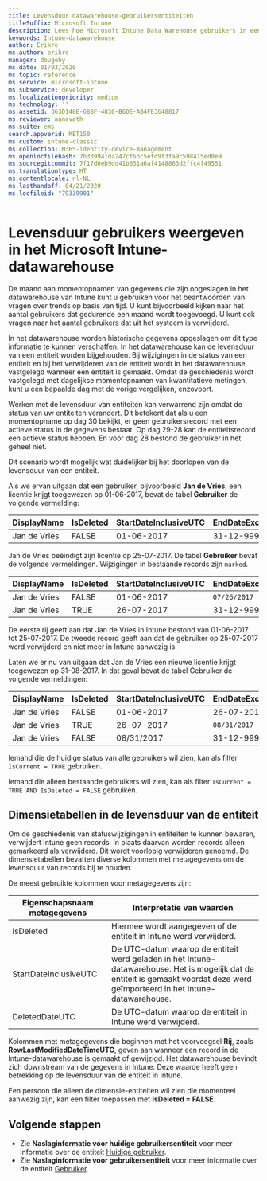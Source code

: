 ```yaml
---
title: Levensduur datawarehouse-gebruikersentiteiten
titleSuffix: Microsoft Intune
description: Lees hoe Microsoft Intune Data Warehouse gebruikers in een tijdlijn laat zien.
keywords: Intune-datawarehouse
author: Erikre
ms.author: erikre
manager: dougeby
ms.date: 01/03/2020
ms.topic: reference
ms.service: microsoft-intune
ms.subservice: developer
ms.localizationpriority: medium
ms.technology: ''
ms.assetid: 363D148E-688F-4830-B6DE-AB4FE3648817
ms.reviewer: aanavath
ms.suite: ems
search.appverid: MET150
ms.custom: intune-classic
ms.collection: M365-identity-device-management
ms.openlocfilehash: 7b339941da247cf6bc5efd9f3fa9c598415ed0e9
ms.sourcegitcommit: 7f17d6eb9dd41b031a6af4148863d2ffc4f49551
ms.translationtype: HT
ms.contentlocale: nl-NL
ms.lasthandoff: 04/21/2020
ms.locfileid: "79339901"
---
```

# <a name="user-lifetime-representation-in-the-microsoft-intune-data-warehouse"></a>Levensduur gebruikers weergeven in het Microsoft Intune-datawarehouse

De maand aan momentopnamen van gegevens die zijn opgeslagen in het datawarehouse van Intune kunt u gebruiken voor het beantwoorden van vragen over trends op basis van tijd. U kunt bijvoorbeeld kijken naar het aantal gebruikers dat gedurende een maand wordt toegevoegd. U kunt ook vragen naar het aantal gebruikers dat uit het systeem is verwijderd.

In het datawarehouse worden historische gegevens opgeslagen om dit type informatie te kunnen verschaffen. In het datawarehouse kan de levensduur van een entiteit worden bijgehouden. Bij wijzigingen in de status van een entiteit en bij het verwijderen van de entiteit wordt in het datawarehouse vastgelegd wanneer een entiteit is gemaakt. Omdat de geschiedenis wordt vastgelegd met dagelijkse momentopnamen van kwantitatieve metingen, kunt u een bepaalde dag met de vorige vergelijken, enzovoort.

Werken met de levensduur van entiteiten kan verwarrend zijn omdat de status van uw entiteiten verandert. Dit betekent dat als u een momentopname op dag 30 bekijkt, er geen gebruikersrecord met een actieve status in de gegevens bestaat. Op dag 29-28 kan de entiteitsrecord een actieve status hebben. En vóór dag 28 bestond de gebruiker in het geheel niet.

Dit scenario wordt mogelijk wat duidelijker bij het doorlopen van de levensduur van een entiteit.

Als we ervan uitgaan dat een gebruiker, bijvoorbeeld **Jan de Vries**, een licentie krijgt toegewezen op 01-06-2017, bevat de tabel **Gebruiker** de volgende vermelding: 
 
| DisplayName | IsDeleted | StartDateInclusiveUTC | EndDateExclusiveUTC | IsCurrent 
| -- | -- | -- | -- | -- |
| Jan de Vries | FALSE | 01-06-2017 | 31-12-9999 | TRUE
 
Jan de Vries beëindigt zijn licentie op 25-07-2017. De tabel **Gebruiker** bevat de volgende vermeldingen. Wijzigingen in bestaande records zijn `marked`. 

| DisplayName | IsDeleted | StartDateInclusiveUTC | EndDateExclusiveUTC | IsCurrent 
| -- | -- | -- | -- | -- |
| Jan de Vries | FALSE | 01-06-2017 | `07/26/2017` | `FALSE` 
| Jan de Vries | TRUE | 26-07-2017 | 31-12-9999 | TRUE 

De eerste rij geeft aan dat Jan de Vries in Intune bestond van 01-06-2017 tot 25-07-2017. De tweede record geeft aan dat de gebruiker op 25-07-2017 werd verwijderd en niet meer in Intune aanwezig is.

Laten we er nu van uitgaan dat Jan de Vries een nieuwe licentie krijgt toegewezen op 31-08-2017. In dat geval bevat de tabel Gebruiker de volgende vermeldingen:
 
| DisplayName | IsDeleted | StartDateInclusiveUTC | EndDateExclusiveUTC | IsCurrent 
| -- | -- | -- | -- | -- |
| Jan de Vries | FALSE | 01-06-2017 | 26-07-2017 | FALSE 
| Jan de Vries | TRUE | 26-07-2017 | `08/31/2017` | `FALSE` 
| Jan de Vries | FALSE | 08/31/2017 | 31-12-9999 | TRUE 
 
Iemand die de huidige status van alle gebruikers wil zien, kan als filter `IsCurrent = TRUE` gebruiken. 
 
Iemand die alleen bestaande gebruikers wil zien, kan als filter `IsCurrent = TRUE AND IsDeleted = FALSE` gebruiken.

## <a name="dimension-tables-in-the-entity-lifetime"></a>Dimensietabellen in de levensduur van de entiteit

Om de geschiedenis van statuswijzigingen in entiteiten te kunnen bewaren, verwijdert Intune geen records. In plaats daarvan worden records alleen gemarkeerd als verwijderd. Dit wordt voorlopig verwijderen genoemd. De dimensietabellen bevatten diverse kolommen met metagegevens om de levensduur van records bij te houden. 

De meest gebruikte kolommen voor metagegevens zijn: 

| Eigenschapsnaam metagegevens  | Interpretatie van waarden |
|--|--|
| IsDeleted | Hiermee wordt aangegeven of de entiteit in Intune werd verwijderd. |
| StartDateInclusiveUTC  | De UTC-datum waarop de entiteit werd geladen in het Intune-datawarehouse. Het is mogelijk dat de entiteit is gemaakt voordat deze werd geïmporteerd in het Intune-datawarehouse. |
| DeletedDateUTC  | De UTC-datum waarop de entiteit in Intune werd verwijderd. |  

Kolommen met metagegevens die beginnen met het voorvoegsel **Rij**, zoals **RowLastModifiedDateTimeUTC**, geven aan wanneer een record in de Intune-datawarehouse is gemaakt of gewijzigd. Het datawarehouse bevindt zich downstream van de gegevens in Intune. Deze waarde heeft geen betrekking op de levensduur van de entiteit in Intune.  
 
Een persoon die alleen de dimensie-entiteiten wil zien die momenteel aanwezig zijn, kan een filter toepassen met **IsDeleted = FALSE**.

## <a name="next-steps"></a>Volgende stappen

- Zie **Naslaginformatie voor huidige gebruikersentiteit** voor meer informatie over de entiteit [Huidige gebruiker](reports-ref-data-model.md).
- Zie **Naslaginformatie voor gebruikersentiteit** voor meer informatie over de entiteit [Gebruiker](reports-ref-user.md).
